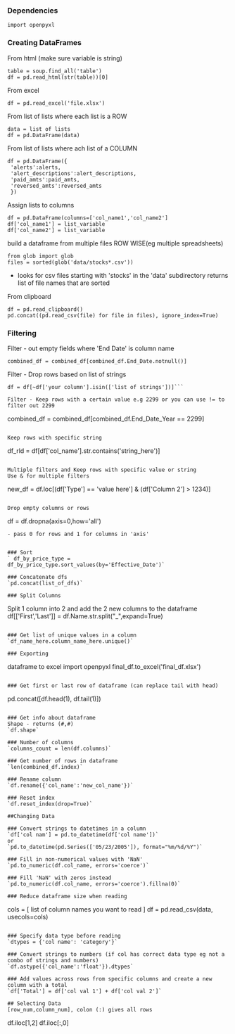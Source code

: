### Dependencies
`import openpyxl`

### Creating DataFrames
From html (make sure variable is string)
```
table = soup.find_all('table')
df = pd.read_html(str(table))[0]
```

From excel
```
df = pd.read_excel('file.xlsx')
```

From list of lists where each list is a ROW
```
data = list of lists
df = pd.DataFrame(data)
```

From list of lists where ach list of a COLUMN
```
df = pd.DataFrame({
 'alerts':alerts,
 'alert_descriptions':alert_descriptions,
 'paid_amts':paid_amts,
 'reversed_amts':reversed_amts
 })
```

Assign lists to columns
```
df = pd.DataFrame(columns=['col_name1','col_name2']
df['col_name1'] = list_variable
df['col_name2'] = list_variable
```

build a dataframe from multiple files ROW WISE(eg multiple spreadsheets)
```
from glob import glob
files = sorted(glob('data/stocks*.csv'))
```
- looks for csv files starting with 'stocks' in the 'data' subdirectory
returns list of file names that are sorted

From clipboard
```
df = pd.read_clipboard()
pd.concat((pd.read_csv(file) for file in files), ignore_index=True)
```

### Filtering
Filter - out empty fields where 'End Date' is column name
```
combined_df = combined_df[combined_df.End_Date.notnull()]
```

Filter - Drop rows based on list of strings
```
df = df[~df['your column'].isin(['list of strings'])]```

Filter - Keep rows with a certain value e.g 2299 or you can use != to filter out 2299
```
combined_df = combined_df[combined_df.End_Date_Year == 2299]
```

Keep rows with specific string
```
df_rld = df[df['col_name'].str.contains('string_here')]
```

Multiple filters and Keep rows with specific value or string
Use & for multiple filters
```
new_df = df.loc[(df['Type'] == 'value here'] & (df['Column 2'] > 1234)]
```

Drop empty columns or rows
```
df = df.dropna(axis=0,how='all')
```
- pass 0 for rows and 1 for columns in 'axis'


### Sort
` df_by_price_type = df_by_price_type.sort_values(by='Effective_Date')`
 
### Concatenate dfs
`pd.concat(list_of_dfs)`

### Split Columns
```
Split 1 column into 2 and add the 2 new columns to the dataframe
df[['First','Last']] = df.Name.str.split("_",expand=True)
```

### Get list of unique values in a column
`df_name_here.column_name_here.unique()`

### Exporting
```
dataframe to excel
import openpyxl
final_df.to_excel('final_df.xlsx')
```

### Get first or last row of dataframe (can replace tail with head)
```
pd.concat([df.head(1), df.tail(1)])
```

### Get info about dataframe
Shape - returns (#,#)
`df.shape`

### Number of columns
`columns_count = len(df.columns)`

### Get number of rows in dataframe
`len(combined_df.index)`

### Rename column
`df.rename({'col_name':'new_col_name'})`

### Reset index
`df.reset_index(drop=True)`

##Changing Data

### Convert strings to datetimes in a column
`df['col nam'] = pd.to_datetime(df['col name'])`
or
`pd.to_datetime(pd.Series(['05/23/2005']), format="%m/%d/%Y")`

### Fill in non-numerical values with 'NaN'
`pd.to_numeric(df.col_name, errors='coerce')`

### Fill 'NaN' with zeros instead
`pd.to_numeric(df.col_name, errors='coerce').fillna(0)`

### Reduce dataframe size when reading
```
cols = [ list of column names you want to read ]
df = pd.read_csv(data, usecols=cols)
```

### Specify data type before reading
`dtypes = {'col name': 'category'}`

### Convert strings to numbers (if col has correct data type eg not a combo of strings and numbers)
`df.astype({'col_name':'float'}).dtypes`

### Add values across rows from specific columns and create a new column with a total
`df['Total'] = df['col val 1'] + df['col val 2']`

## Selecting Data
[row_num,column_num], colon (:) gives all rows
```
df.iloc[1,2]
df.iloc[:,0]
```



